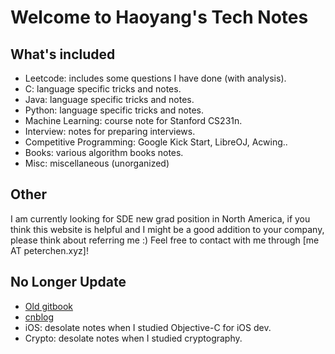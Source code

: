 # Welcome to Haoyang's Tech Notes

## What's included
* Leetcode: includes some questions I have done (with analysis).
* C: language specific tricks and notes.
* Java: language specific tricks and notes.
* Python: language specific tricks and notes. 
* Machine Learning: course note for Stanford CS231n.
* Interview: notes for preparing interviews.
* Competitive Programming: Google Kick Start, LibreOJ, Acwing..
* Books: various algorithm books notes.
* Misc: miscellaneous (unorganized)

## Other

I am currently looking for SDE new grad position in North America, if you think this website is helpful and I might be a good addition to your company, please think about referring me :)
Feel free to contact with me through [me AT peterchen.xyz]!

## No Longer Update
* [Old gitbook](https://advpetc-algorithm.gitbook.io/notes/)
* [cnblog](https://www.cnblogs.com/goldenticket)
* iOS: desolate notes when I studied Objective-C for iOS dev.
* Crypto: desolate notes when I studied cryptography.

